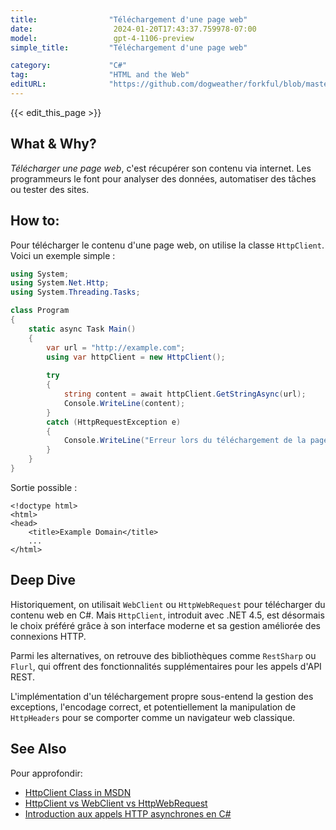```yaml
---
title:                "Téléchargement d'une page web"
date:                  2024-01-20T17:43:37.759978-07:00
model:                 gpt-4-1106-preview
simple_title:         "Téléchargement d'une page web"

category:             "C#"
tag:                  "HTML and the Web"
editURL:              "https://github.com/dogweather/forkful/blob/master/content/fr/c-sharp/downloading-a-web-page.md"
---
```


{{< edit_this_page >}}

## What & Why?
*Télécharger une page web*, c'est récupérer son contenu via internet. Les programmeurs le font pour analyser des données, automatiser des tâches ou tester des sites.

## How to:
Pour télécharger le contenu d'une page web, on utilise la classe `HttpClient`. Voici un exemple simple :

```C#
using System;
using System.Net.Http;
using System.Threading.Tasks;

class Program
{
    static async Task Main()
    {
        var url = "http://example.com";
        using var httpClient = new HttpClient();
        
        try
        {
            string content = await httpClient.GetStringAsync(url);
            Console.WriteLine(content);
        }
        catch (HttpRequestException e)
        {
            Console.WriteLine("Erreur lors du téléchargement de la page : {0} ", e.Message);
        }
    }
}
```

Sortie possible :
```
<!doctype html>
<html>
<head>
    <title>Example Domain</title>
    ...
</html>
```

## Deep Dive
Historiquement, on utilisait `WebClient` ou `HttpWebRequest` pour télécharger du contenu web en C#. Mais `HttpClient`, introduit avec .NET 4.5, est désormais le choix préféré grâce à son interface moderne et sa gestion améliorée des connexions HTTP.

Parmi les alternatives, on retrouve des bibliothèques comme `RestSharp` ou `Flurl`, qui offrent des fonctionnalités supplémentaires pour les appels d'API REST.

L'implémentation d'un téléchargement propre sous-entend la gestion des exceptions, l'encodage correct, et potentiellement la manipulation de `HttpHeaders` pour se comporter comme un navigateur web classique.

## See Also
Pour approfondir:
- [HttpClient Class in MSDN](https://docs.microsoft.com/en-us/dotnet/api/system.net.http.httpclient)
- [HttpClient vs WebClient vs HttpWebRequest](https://www.codeproject.com/Articles/1194406/HttpClient-vs-WebClient-vs-HttpWebRequest)
- [Introduction aux appels HTTP asynchrones en C#](https://docs.microsoft.com/en-us/dotnet/csharp/programming-guide/concepts/async/)
